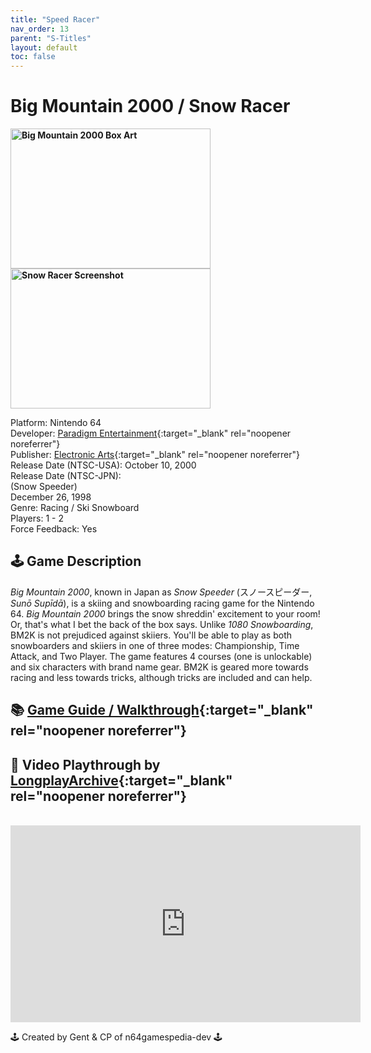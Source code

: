 ```yaml
---
title: "Speed Racer"
nav_order: 13
parent: "S-Titles"
layout: default
toc: false
---
```


# Big Mountain 2000 / Snow Racer

<b>
  <img src="https://images.launchbox-app.com/fd2fc9dd-77d8-47c4-a835-3f2ea4904c50.jpg" alt="Big Mountain 2000 Box Art" style="object-fit:cover;width:320px;height:224px"/>
  <img src="https://images.launchbox-app.com//8d12c771-5614-492a-a5c7-9cbbc083e84b.png" alt="Snow Racer Screenshot" style="object-fit:cover;width:320px;height:224px"/>
</b>

Platform: Nintendo 64  
Developer: [Paradigm Entertainment](https://en.wikipedia.org/wiki/Paradigm_Entertainment){:target="_blank" rel="noopener noreferrer"}  
Publisher: [Electronic Arts](https://en.wikipedia.org/wiki/Electronic_Arts){:target="_blank" rel="noopener noreferrer"}  
Release Date (NTSC-USA): October 10, 2000  
Release Date (NTSC-JPN):  
(Snow Speeder)  
December 26, 1998  
Genre: Racing / Ski Snowboard  
Players: 1 - 2  
Force Feedback: Yes  

## 🕹️ Game Description

*Big Mountain 2000*, known in Japan as *Snow Speeder* (スノースピーダー, *Sunō Supīdā*), is a skiing and snowboarding racing game for the Nintendo 64. *Big Mountain 2000* brings the snow shreddin' excitement to your room! Or, that's what I bet the back of the box says. Unlike *1080 Snowboarding*, BM2K is not prejudiced against skiiers. You'll be able to play as both snowboarders and skiiers in one of three modes: Championship, Time Attack, and Two Player. The game features 4 courses (one is unlockable) and six characters with brand name gear. BM2K is geared more towards racing and less towards tricks, although tricks are included and can help.

## 📚 [Game Guide / Walkthrough](https://gamefaqs.gamespot.com/n64/196757-big-mountain-2000/faqs/76563){:target="_blank" rel="noopener noreferrer"}

## 🎥 Video Playthrough by [LongplayArchive](https://www.youtube.com/channel/UCM8XzXipyTsylZ_WsGKmdKQ){:target="_blank" rel="noopener noreferrer"}
<br />
<iframe width="560" height="315" src="https://www.youtube.com/embed/KqugCtOsRyU" title="Big Mountain 2000 – Longplay by LongplayArchive" frameborder="0" allowfullscreen></iframe>

🕹️ Created by Gent & CP of n64gamespedia-dev 🕹️

<!-- Vault Format: n64gamespedia-dev -->
<!-- Protocol Source: _vault-specs/format-protocol.md -->
<!-- Pre-Printed Title: big-mountain-2000 -->
